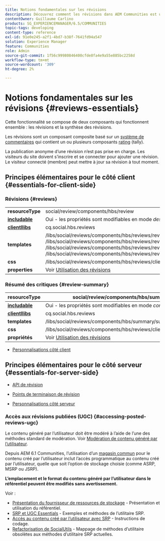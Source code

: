 ```yaml
---
title: Notions fondamentales sur les révisions
description: Découvrez comment les révisions dans AEM Communities est un composant composite basé sur un système de commentaires contenant un ou plusieurs composants d’évaluation (dièse).
contentOwner: Guillaume Carlino
products: SG_EXPERIENCEMANAGER/6.5/COMMUNITIES
topic-tags: developing
content-type: reference
exl-id: 91e0e245-a2f1-4bd7-b38f-7641fd94a547
solution: Experience Manager
feature: Communities
role: Admin
source-git-commit: 1f56c99980846400cfde8fa4e9a55e885bc2258d
workflow-type: tm+mt
source-wordcount: '309'
ht-degree: 2%

---
```


# Notions fondamentales sur les révisions {#reviews-essentials}

Cette fonctionnalité se compose de deux composants qui fonctionnent ensemble : les révisions et la synthèse des révisions.

Les révisions sont un composant composite basé sur un [système de commentaires](essentials-comments.md) qui contient un ou plusieurs composants [rating](rating-basics.md) (tally).

La publication anonyme d’une révision n’est pas prise en charge. Les visiteurs du site doivent s’inscrire et se connecter pour ajouter une révision. Le visiteur connecté (membre) peut mettre à jour sa révision à tout moment.

## Principes élémentaires pour le côté client {#essentials-for-client-side}

### Révisions {#reviews}

<table>
 <tbody>
  <tr>
   <td> <strong>resourceType</strong></td>
   <td>social/review/components/hbs/review</td>
  </tr>
  <tr>
   <td> <a href="scf.md#add-or-include-a-communities-component"><strong>includable</strong></a></td>
   <td>Oui - les propriétés sont modifiables en mode <i>design </i></td>
  </tr>
  <tr>
   <td> <a href="client-customize.md#clientlibs-for-scf"><strong>clientllibs</strong></a></td>
   <td>cq.social.hbs.reviews</td>
  </tr>
  <tr>
   <td> <strong>templates</strong></td>
   <td> /libs/social/reviews/components/hbs/reviews/reviews.hbs<br /> /libs/social/reviews/components/hbs/reviews/review/review.hbs<br /> /libs/social/reviews/components/hbs/reviews/review/status.hbs<br /> /libs/social/reviews/components/hbs/reviews/review/toolbar.hbs</td>
  </tr>
  <tr>
   <td> <strong>css</strong></td>
   <td> /libs/social/reviews/components/hbs/reviews/clientlibs/review.css</td>
  </tr>
  <tr>
   <td><strong>properties</strong></td>
   <td>Voir <a href="reviews.md">Utilisation des révisions</a></td>
  </tr>
 </tbody>
</table>

### Résumé des critiques {#review-summary}

| **resourceType** | social/review/components/hbs/summary |
|---|---|
| [**includable**](scf.md#add-or-include-a-communities-component) | Oui - les propriétés sont modifiables en mode *conception* |
| [**clientllibs**](client-customize.md#clientlibs-for-scf) | cq.social.hbs.reviews |
| **templates** | /libs/social/reviews/components/hbs/summary/summary.hbs |
| **css** | /libs/social/reviews/components/hbs/reviews/clientlibs/review.css |
| **propriétés** | Voir [Utilisation des révisions](reviews.md) |

* [Personnalisations côté client](client-customize.md)

## Principes élémentaires pour le côté serveur {#essentials-for-server-side}

* [API de révision](https://developer.adobe.com/experience-manager/reference-materials/6-5/javadoc/com/adobe/cq/social/review/client/api/package-summary.html)

* [Points de terminaison de révision](https://developer.adobe.com/experience-manager/reference-materials/6-5/javadoc/com/adobe/cq/social/review/client/endpoints/package-summary.html)

* [Personnalisations côté serveur](server-customize.md)

### Accès aux révisions publiées (UGC) {#accessing-posted-reviews-ugc}

Le contenu généré par l’utilisateur doit être modéré à l’aide de l’une des méthodes standard de modération.
Voir [Modération de contenu généré par l’utilisateur](moderate-ugc.md).

Depuis AEM 6.1 Communities, l’utilisation d’un [magasin commun](working-with-srp.md) pour le contenu créé par l’utilisateur inclut l’accès programmatique au contenu créé par l’utilisateur, quelle que soit l’option de stockage choisie (comme ASRP, MSRP ou JSRP).

**L’emplacement et le format du contenu généré par l’utilisateur dans le référentiel peuvent être modifiés sans avertissement.**

Voir :

* [Présentation du fournisseur de ressources de stockage](srp.md) - Présentation et utilisation du référentiel.
* [SRP et UGC Essentials](srp-and-ugc.md) - Exemples et méthodes de l’utilitaire SRP.
* [Accès au contenu créé par l’utilisateur avec SRP](accessing-ugc-with-srp.md) - Instructions de codage.
* [Refactorisation de SocialUtils](socialutils.md) - Mappage de méthodes d’utilitaire obsolètes aux méthodes d’utilitaire SRP actuelles.
